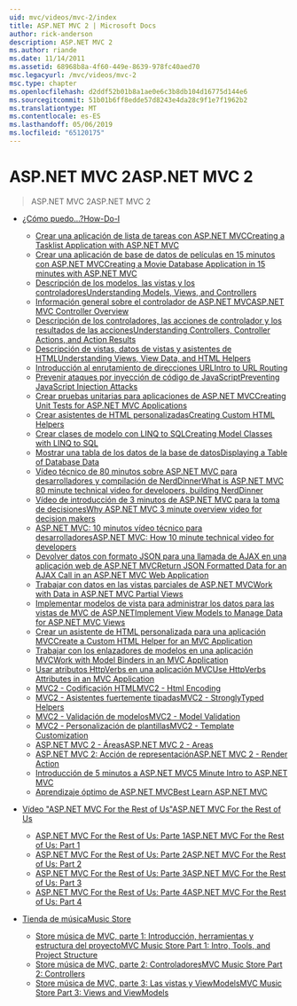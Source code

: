 ```yaml
---
uid: mvc/videos/mvc-2/index
title: ASP.NET MVC 2 | Microsoft Docs
author: rick-anderson
description: ASP.NET MVC 2
ms.author: riande
ms.date: 11/14/2011
ms.assetid: 68968b8a-4f60-449e-8639-978fc40aed70
msc.legacyurl: /mvc/videos/mvc-2
msc.type: chapter
ms.openlocfilehash: d2ddf52b01b8a1ae0e6c3b8db104d16775d144e6
ms.sourcegitcommit: 51b01b6ff8edde57d8243e4da28c9f1e7f1962b2
ms.translationtype: MT
ms.contentlocale: es-ES
ms.lasthandoff: 05/06/2019
ms.locfileid: "65120175"
---
```

# <a name="aspnet-mvc-2"></a><span data-ttu-id="d6c98-103">ASP.NET MVC 2</span><span class="sxs-lookup"><span data-stu-id="d6c98-103">ASP.NET MVC 2</span></span>

> <span data-ttu-id="d6c98-104">ASP.NET MVC 2</span><span class="sxs-lookup"><span data-stu-id="d6c98-104">ASP.NET MVC 2</span></span>

- [<span data-ttu-id="d6c98-105">¿Cómo puedo...?</span><span class="sxs-lookup"><span data-stu-id="d6c98-105">How-Do-I</span></span>](how-do-i/index.md)

    - [<span data-ttu-id="d6c98-106">Crear una aplicación de lista de tareas con ASP.NET MVC</span><span class="sxs-lookup"><span data-stu-id="d6c98-106">Creating a Tasklist Application with ASP.NET MVC</span></span>](how-do-i/creating-a-tasklist-application-with-aspnet-mvc.md)
    - [<span data-ttu-id="d6c98-107">Crear una aplicación de base de datos de películas en 15 minutos con ASP.NET MVC</span><span class="sxs-lookup"><span data-stu-id="d6c98-107">Creating a Movie Database Application in 15 minutes with ASP.NET MVC</span></span>](how-do-i/creating-a-movie-database-application-in-15-minutes-with-aspnet-mvc.md)
    - [<span data-ttu-id="d6c98-108">Descripción de los modelos, las vistas y los controladores</span><span class="sxs-lookup"><span data-stu-id="d6c98-108">Understanding Models, Views, and Controllers</span></span>](how-do-i/understanding-models-views-and-controllers.md)
    - [<span data-ttu-id="d6c98-109">Información general sobre el controlador de ASP.NET MVC</span><span class="sxs-lookup"><span data-stu-id="d6c98-109">ASP.NET MVC Controller Overview</span></span>](how-do-i/aspnet-mvc-controller-overview.md)
    - [<span data-ttu-id="d6c98-110">Descripción de los controladores, las acciones de controlador y los resultados de las acciones</span><span class="sxs-lookup"><span data-stu-id="d6c98-110">Understanding Controllers, Controller Actions, and Action Results</span></span>](how-do-i/understanding-controllers-controller-actions-and-action-results.md)
    - [<span data-ttu-id="d6c98-111">Descripción de vistas, datos de vistas y asistentes de HTML</span><span class="sxs-lookup"><span data-stu-id="d6c98-111">Understanding Views, View Data, and HTML Helpers</span></span>](how-do-i/understanding-views-view-data-and-html-helpers.md)
    - [<span data-ttu-id="d6c98-112">Introducción al enrutamiento de direcciones URL</span><span class="sxs-lookup"><span data-stu-id="d6c98-112">Intro to URL Routing</span></span>](how-do-i/an-introduction-to-url-routing.md)
    - [<span data-ttu-id="d6c98-113">Prevenir ataques por inyección de código de JavaScript</span><span class="sxs-lookup"><span data-stu-id="d6c98-113">Preventing JavaScript Injection Attacks</span></span>](how-do-i/preventing-javascript-injection-attacks.md)
    - [<span data-ttu-id="d6c98-114">Crear pruebas unitarias para aplicaciones de ASP.NET MVC</span><span class="sxs-lookup"><span data-stu-id="d6c98-114">Creating Unit Tests for ASP.NET MVC Applications</span></span>](how-do-i/creating-unit-tests-for-aspnet-mvc-applications.md)
    - [<span data-ttu-id="d6c98-115">Crear asistentes de HTML personalizadas</span><span class="sxs-lookup"><span data-stu-id="d6c98-115">Creating Custom HTML Helpers</span></span>](how-do-i/creating-custom-html-helpers.md)
    - [<span data-ttu-id="d6c98-116">Crear clases de modelo con LINQ to SQL</span><span class="sxs-lookup"><span data-stu-id="d6c98-116">Creating Model Classes with LINQ to SQL</span></span>](how-do-i/creating-model-classes-with-linq-to-sql.md)
    - [<span data-ttu-id="d6c98-117">Mostrar una tabla de los datos de la base de datos</span><span class="sxs-lookup"><span data-stu-id="d6c98-117">Displaying a Table of Database Data</span></span>](how-do-i/displaying-a-table-of-database-data.md)
    - [<span data-ttu-id="d6c98-118">Vídeo técnico de 80 minutos sobre ASP.NET MVC para desarrolladores y compilación de NerdDinner</span><span class="sxs-lookup"><span data-stu-id="d6c98-118">What is ASP.NET MVC 80 minute technical video for developers, building NerdDinner</span></span>](how-do-i/what-is-aspnet-mvc-80-minute-technical-video-for-developers-building-nerddinner.md)
    - [<span data-ttu-id="d6c98-119">Vídeo de introducción de 3 minutos de ASP.NET MVC para la toma de decisiones</span><span class="sxs-lookup"><span data-stu-id="d6c98-119">Why ASP.NET MVC 3 minute overview video for decision makers</span></span>](how-do-i/why-aspnet-mvc-3-minute-overview-video-for-decision-makers.md)
    - [<span data-ttu-id="d6c98-120">ASP.NET MVC: 10 minutos vídeo técnico para desarrolladores</span><span class="sxs-lookup"><span data-stu-id="d6c98-120">ASP.NET MVC: How 10 minute technical video for developers</span></span>](how-do-i/aspnet-mvc-how-10-minute-technical-video-for-developers.md)
    - [<span data-ttu-id="d6c98-121">Devolver datos con formato JSON para una llamada de AJAX en una aplicación web de ASP.NET MVC</span><span class="sxs-lookup"><span data-stu-id="d6c98-121">Return JSON Formatted Data for an AJAX Call in an ASP.NET MVC Web Application</span></span>](how-do-i/how-do-i-return-json-formatted-data-for-an-ajax-call-in-an-aspnet-mvc-web-application.md)
    - [<span data-ttu-id="d6c98-122">Trabajar con datos en las vistas parciales de ASP.NET MVC</span><span class="sxs-lookup"><span data-stu-id="d6c98-122">Work with Data in ASP.NET MVC Partial Views</span></span>](how-do-i/how-do-i-work-with-data-in-aspnet-mvc-partial-views.md)
    - [<span data-ttu-id="d6c98-123">Implementar modelos de vista para administrar los datos para las vistas de MVC de ASP.NET</span><span class="sxs-lookup"><span data-stu-id="d6c98-123">Implement View Models to Manage Data for ASP.NET MVC Views</span></span>](how-do-i/how-do-i-implement-view-models-to-manage-data-for-aspnet-mvc-views.md)
    - [<span data-ttu-id="d6c98-124">Crear un asistente de HTML personalizada para una aplicación MVC</span><span class="sxs-lookup"><span data-stu-id="d6c98-124">Create a Custom HTML Helper for an MVC Application</span></span>](how-do-i/how-do-i-create-a-custom-html-helper-for-an-mvc-application.md)
    - [<span data-ttu-id="d6c98-125">Trabajar con los enlazadores de modelos en una aplicación MVC</span><span class="sxs-lookup"><span data-stu-id="d6c98-125">Work with Model Binders in an MVC Application</span></span>](how-do-i/how-do-i-work-with-model-binders-in-an-mvc-application.md)
    - [<span data-ttu-id="d6c98-126">Usar atributos HttpVerbs en una aplicación MVC</span><span class="sxs-lookup"><span data-stu-id="d6c98-126">Use HttpVerbs Attributes in an MVC Application</span></span>](how-do-i/how-do-i-use-httpverbs-attributes-in-an-mvc-application.md)
    - [<span data-ttu-id="d6c98-127">MVC2 - Codificación HTML</span><span class="sxs-lookup"><span data-stu-id="d6c98-127">MVC2 - Html Encoding</span></span>](how-do-i/mvc2-html-encoding.md)
    - [<span data-ttu-id="d6c98-128">MVC2 - Asistentes fuertemente tipadas</span><span class="sxs-lookup"><span data-stu-id="d6c98-128">MVC2 - StronglyTyped Helpers</span></span>](how-do-i/mvc2-stronglytyped-helpers.md)
    - [<span data-ttu-id="d6c98-129">MVC2 - Validación de modelos</span><span class="sxs-lookup"><span data-stu-id="d6c98-129">MVC2 - Model Validation</span></span>](how-do-i/mvc2-model-validation.md)
    - [<span data-ttu-id="d6c98-130">MVC2 - Personalización de plantillas</span><span class="sxs-lookup"><span data-stu-id="d6c98-130">MVC2 - Template Customization</span></span>](how-do-i/mvc2-template-customization.md)
    - [<span data-ttu-id="d6c98-131">ASP.NET MVC 2 - Áreas</span><span class="sxs-lookup"><span data-stu-id="d6c98-131">ASP.NET MVC 2 - Areas</span></span>](how-do-i/aspnet-mvc-2-areas.md)
    - [<span data-ttu-id="d6c98-132">ASP.NET MVC 2: Acción de representación</span><span class="sxs-lookup"><span data-stu-id="d6c98-132">ASP.NET MVC 2 - Render Action</span></span>](how-do-i/aspnet-mvc-2-render-action.md)
    - [<span data-ttu-id="d6c98-133">Introducción de 5 minutos a ASP.NET MVC</span><span class="sxs-lookup"><span data-stu-id="d6c98-133">5 Minute Intro to ASP.NET MVC</span></span>](how-do-i/5-minute-introduction-to-aspnet-mvc.md)
    - [<span data-ttu-id="d6c98-134">Aprendizaje óptimo de ASP.NET MVC</span><span class="sxs-lookup"><span data-stu-id="d6c98-134">Best Learn ASP.NET MVC</span></span>](how-do-i/how-to-best-learn-asp-net-mvc.md)
- [<span data-ttu-id="d6c98-135">Vídeo "ASP.NET MVC For the Rest of Us"</span><span class="sxs-lookup"><span data-stu-id="d6c98-135">ASP.NET MVC For the Rest of Us</span></span>](aspnet-mvc-for-the-rest-of-us/index.md)

    - [<span data-ttu-id="d6c98-136">ASP.NET MVC For the Rest of Us: Parte 1</span><span class="sxs-lookup"><span data-stu-id="d6c98-136">ASP.NET MVC For the Rest of Us: Part 1</span></span>](aspnet-mvc-for-the-rest-of-us/aspnet-mvc-for-the-rest-of-us-part-1.md)
    - [<span data-ttu-id="d6c98-137">ASP.NET MVC For the Rest of Us: Parte 2</span><span class="sxs-lookup"><span data-stu-id="d6c98-137">ASP.NET MVC For the Rest of Us: Part 2</span></span>](aspnet-mvc-for-the-rest-of-us/aspnet-mvc-for-the-rest-of-us-part-2.md)
    - [<span data-ttu-id="d6c98-138">ASP.NET MVC For the Rest of Us: Parte 3</span><span class="sxs-lookup"><span data-stu-id="d6c98-138">ASP.NET MVC For the Rest of Us: Part 3</span></span>](aspnet-mvc-for-the-rest-of-us/aspnet-mvc-for-the-rest-of-us-part-3.md)
    - [<span data-ttu-id="d6c98-139">ASP.NET MVC For the Rest of Us: Parte 4</span><span class="sxs-lookup"><span data-stu-id="d6c98-139">ASP.NET MVC For the Rest of Us: Part 4</span></span>](aspnet-mvc-for-the-rest-of-us/aspnet-mvc-for-the-rest-of-us-part-4.md)
- [<span data-ttu-id="d6c98-140">Tienda de música</span><span class="sxs-lookup"><span data-stu-id="d6c98-140">Music Store</span></span>](music-store/index.md)

    - [<span data-ttu-id="d6c98-141">Store música de MVC, parte 1: Introducción, herramientas y estructura del proyecto</span><span class="sxs-lookup"><span data-stu-id="d6c98-141">MVC Music Store Part 1: Intro, Tools, and Project Structure</span></span>](music-store/mvc-music-store-part-1-intro-tools-and-project-structure.md)
    - [<span data-ttu-id="d6c98-142">Store música de MVC, parte 2: Controladores</span><span class="sxs-lookup"><span data-stu-id="d6c98-142">MVC Music Store Part 2: Controllers</span></span>](music-store/mvc-music-store-part-2-controllers.md)
    - [<span data-ttu-id="d6c98-143">Store música de MVC, parte 3: Las vistas y ViewModels</span><span class="sxs-lookup"><span data-stu-id="d6c98-143">MVC Music Store Part 3: Views and ViewModels</span></span>](music-store/mvc-music-store-part-3-views-and-viewmodels.md)

